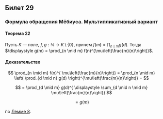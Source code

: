 ## Билет 29

### Формула обращения Мёбиуса. Мультипликативный вариант

#### Теорема 22

Пусть $K$ — поле, $f, g : \mathbb{N} \to K \setminus \{0\}$, причем $\displaystyle f(m) = \prod_{n \mid m} g(d)$. Тогда $\displaystyle g(m) = \prod_{n \mid m} f(n)^{\mu\left(\frac{m}{n}\right)}$.

#### Доказательство

$$
\prod_{n \mid m} f(n)^{ \mu\left(\frac{m}{n}\right)} = \prod_{n \mid m} \left( \prod_{d \mid n} g(d) \right)^{\mu\left(\frac{m}{n}\right)} =
$$

$$
= \prod_{d \mid m} g(d)^{ \displaystyle \sum_{d \mid n \mid m} \mu\left(\frac{m}{n}\right)}
$$

$$
= g(m)
$$

по [Лемме 8](#Лемма-8).
